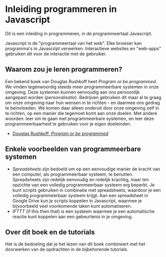 # Inleiding programmeren in Javascript

Dit is een inleiding in programmeren, in de programmeertaal Javascript.

Javascript is de "programmeertaal van het web". Elke browser kan programma's in Javascript verwerken. Interactieve websites en "web-apps" gebruiken dit voor de interactie met de gebruiker.

## Waarom zou je leren programmeren?

Een bekend boek van Douglas Rushkoff heet *Program or be programmed*. We vinden tegenwoordig steeds meer programmeerbare systemen in onze omgeving. Deze systemen kunnen eenvoudig aan ons persoonlijk aangepast worden (*personalisatie*). Bedrijven gebruiken dit maar al te graag om onze omgeving naar hun wensen in te richten - en daarmee ons gedrag te beïnvloeden. We komen daar alleen onderuit door onze omgeving zelf in te richten, op een manier die tegemoet komt aan onze doelen. Met andere woorden: leer om te gaan met programmeerbare systemen, en leer deze programmeerbaarheid te gebruiken voor je eigen doeleinden.

* [Douglas Rushkoff, *Program or be programmed*](http://www.rushkoff.com/program-or-be-programmed/)

## Enkele voorbeelden van programmeerbare systemen

* *Spreadsheets* zijn bedoeld om op een eenvoudige manier de kracht van een computer, als programmeerbaar systeem, te benutten. Spreadsheets zijn redelijk eenvoudig en redelijk krachtig, maar ten opzichte van een volledig programmeerbaar systeem erg beperkt. Je kunt *scripts* gebruiken in combinatie met spreadsheets, waardoor je een volledig programmeerbaar systeem krijgt. Aan een spreadsheet in Google Drive kun je scripts koppelen in Javascript, waarmee je bijvoorbeeld veel voorkomende taken kunt automatiseren.
* *IFTTT* (if this then that) is een systeem waarmee je een automatische reactie kunt koppelen aan een gebeurtenis in je omgeving.

## Over dit boek en de tutorials

Het is de bedoeling dat je het lezen van dit boek combineert met het doorwerken van de opdrachten in de bijbehorende tutorials.

